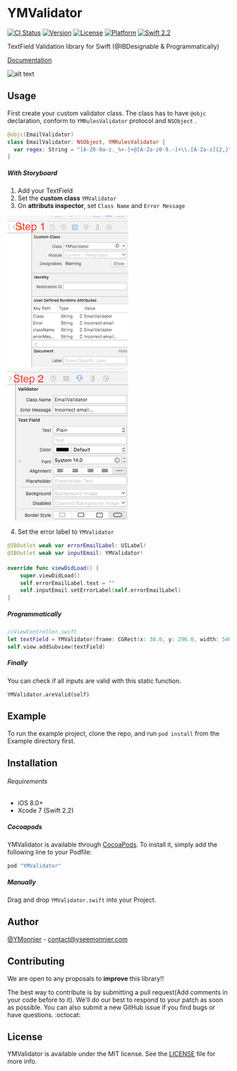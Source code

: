 # YMValidator

[![CI Status](http://img.shields.io/travis/YMonnier/YMValidator.svg?style=flat)](https://travis-ci.org/YMonnier/YMValidator)
[![Version](https://img.shields.io/cocoapods/v/YMValidator.svg?style=flat)](http://cocoapods.org/pods/YMValidator)
[![License](https://img.shields.io/cocoapods/l/YMValidator.svg?style=flat)](http://cocoapods.org/pods/YMValidator)
[![Platform](https://img.shields.io/cocoapods/p/YMValidator.svg?style=flat)](http://cocoapods.org/pods/YMValidator)
[![Swift 2.2](https://img.shields.io/badge/Swift-2.2-orange.svg?style=flat)](https://developer.apple.com/swift/)


TextField Validation library for Swift (@IBDesignable & Programmatically)

[Documentation](http://cocoadocs.org/docsets/YMValidator/0.1.0/index.html)

<img src="https://raw.githubusercontent.com/YMonnier/YMValidator/master/Resources/Example.gif" alt="alt text" width=280 height=475>

Usage
-----

First create your custom validator class.
The class has to have `@objc` declaration, conform to `YMRulesValidator` protocol and `NSObject` .

``` Swift
@objc(EmailValidator)
class EmailValidator: NSObject, YMRulesValidator {
  var regex: String = "[A-Z0-9a-z._%+-]+@[A-Za-z0-9.-]+\\.[A-Za-z]{2,}"
}
```


##### With Storyboard

1. Add your TextField
2. Set the **custom class** `YMValidator`
3. On **attributs inspector**, set `Class Name` and `Error Message`

![CustomClass](https://raw.githubusercontent.com/YMonnier/YMValidator/master/Resources/CustomClass.png)
![Inspector](https://raw.githubusercontent.com/YMonnier/YMValidator/master/Resources/Inspector.png)

4. Set the error label to `YMValidator`
``` Swift
@IBOutlet weak var errorEmailLabel: UILabel!
@IBOutlet weak var inputEmail: YMValidator!

override func viewDidLoad() {
    super.viewDidLoad()
    self.errorEmailLabel.text = ""    
    self.inputEmail.setErrorLabel(self.errorEmailLabel)
}
```

##### Programmatically

``` Swift
//ViewController.swift
let textField = YMValidator(frame: CGRect(x: 30.0, y: 296.0, width: 540, height: 30), rulesValidator: CustomValidator(), errorMessage: "Only alphanumeric characters are allowed", errorLabel: customErrorLabel)
self.view.addSubview(textField)
```

##### Finally
You can check if all inputs are valid with this static function.

```
YMValidator.areValid(self)
```

Example
-------
To run the example project, clone the repo, and run `pod install` from the Example directory first.


Installation
------------
###### Requirements

 * iOS 8.0+
 * Xcode 7 (Swift 2.2)

##### Cocoapods

YMValidator is available through [CocoaPods](http://cocoapods.org). To install
it, simply add the following line to your Podfile:

```ruby
pod "YMValidator"
```

##### Manually
Drag and drop `YMValidator.swift` into your Project.

Author
------------
[@YMonnier](https://github.com/YMonnier) - contact@yseemonnier.com



Contributing
------------
We are open to any proposals to **improve** this library!!

The best way to contribute is by submitting a pull request(Add comments in your code before to it). We'll do our best to respond to your patch as soon as possible. You can also submit a new GitHub issue if you find bugs or have questions. :octocat:

License
-------
YMValidator is available under the MIT license. See the [LICENSE](https://github.com/YMonnier/ProBill/blob/master/LICENSE) file for more info.
